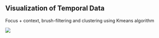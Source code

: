 ## Visualization of Temporal Data
Focus + context, brush-filtering and clustering using Kmeans algorithm

<image src = "/lab3/lab3.png">
